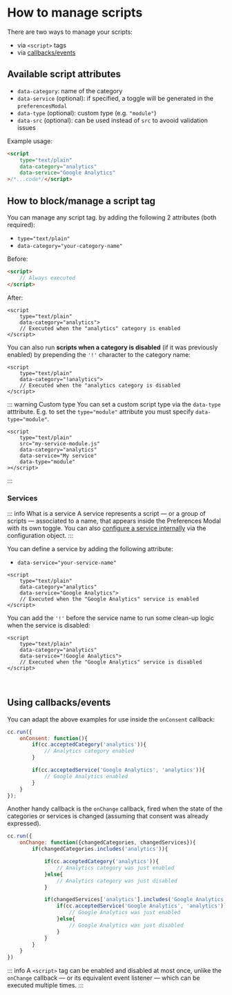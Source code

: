 # How to manage scripts
There are two ways to manage your scripts:

- via `<script>` tags
- via [callbacks/events](/advanced/callbacks-events)

## Available script attributes

* `data-category`: name of the category
* `data-service` (optional): if specified, a toggle will be generated in the `preferencesModal`
* `data-type` (optional): custom type (e.g. `"module"`)
* `data-src` (optional): can be used instead of `src` to avooid validation issues

Example usage:
```html
<script
    type="text/plain"
    data-category="analytics"
    data-service="Google Analytics"
>/*...code*/</script>
```

## How to block/manage a script tag

You can manage any script tag. by adding the following 2 attributes (both required):

- `type="text/plain"`
- `data-category="your-category-name"`

Before:
```html
<script>
    // Always executed
</script>
```

After:
```html{2-3}
<script
    type="text/plain"
    data-category="analytics">
    // Executed when the "analytics" category is enabled
</script>
```

You can also run **scripts when a category is disabled** (if it was previously enabled) by prepending the `'!'` character to the category name:

```html{3}
<script
    type="text/plain"
    data-category="!analytics">
    // Executed when the "analytics category is disabled
</script>
```

::: warning Custom type
You can set a custom script type via the `data-type` atttribute. E.g. to set the `type="module"` attribute you must specify `data-type="module"`.

```html{6}
<script
    type="text/plain"
    src="my-service-module.js"
    data-category="analytics"
    data-service="My service"
    data-type="module"
></script>
```
:::

### Services
::: info What is a service
A service represents a script — or a group of scripts — associated to a name, that appears inside the Preferences Modal with its own toggle. You can also [configure a service internally](/reference/configuration-reference.html#category-services) via the configuration object.
:::

You can define a service by adding the following attribute:
- `data-service="your-service-name"`

```html{4}
<script
    type="text/plain"
    data-category="analytics"
    data-service="Google Analytics">
    // Executed when the "Google Analytics" service is enabled
</script>
```

You can add the `'!'` before the service name to run some clean-up logic when the service is disabled:
```html{4}
<script
    type="text/plain"
    data-category="analytics"
    data-service="!Google Analytics">
    // Executed when the "Google Analytics" service is disabled
</script>
```
<br>

## Using callbacks/events
You can adapt the above examples for use inside the `onConsent` callback:
```javascript
cc.run({
    onConsent: function(){
        if(cc.acceptedCategory('analytics')){
            // Analytics category enabled
        }

        if(cc.acceptedService('Google Analytics', 'analytics')){
            // Google Analytics enabled
        }
    }
});
```

Another handy callback is the `onChange` callback, fired when the state of the categories or services is changed (assuming that consent was already expressed).

```javascript
cc.run({
    onChange: function({changedCategories, changedServices}){
        if(changedCategories.includes('analytics')){

            if(cc.acceptedCategory('analytics')){
                // Analytics category was just enabled
            }else{
                // Analytics category was just disabled
            }

            if(changedServices['analytics'].includes('Google Analytics')){
                if(cc.acceptedService('Google Analytics', 'analytics')){
                    // Google Analytics was just enabled
                }else{
                    // Google Analytics was just disabled
                }
            }
        }
    }
})
```


::: info
A `<script>` tag can be enabled and disabled at most once, unlike the `onChange` callback — or its equivalent event listener — which can be executed multiple times.
:::